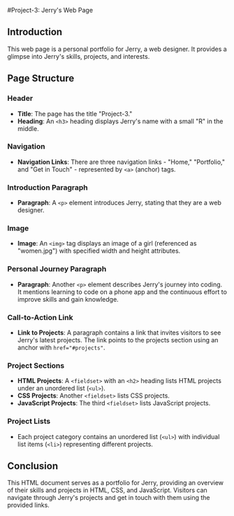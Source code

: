 
#Project-3: Jerry's Web Page

## Introduction

This web page is a personal portfolio for Jerry, a web designer. It provides a glimpse into Jerry's skills, projects, and interests.

## Page Structure

### Header

- **Title**: The page has the title "Project-3."
- **Heading**: An `<h3>` heading displays Jerry's name with a small "R" in the middle.

### Navigation

- **Navigation Links**: There are three navigation links - "Home," "Portfolio," and "Get in Touch" - represented by `<a>` (anchor) tags.

### Introduction Paragraph

- **Paragraph**: A `<p>` element introduces Jerry, stating that they are a web designer.

### Image

- **Image**: An `<img>` tag displays an image of a girl (referenced as "women.jpg") with specified width and height attributes.

### Personal Journey Paragraph

- **Paragraph**: Another `<p>` element describes Jerry's journey into coding. It mentions learning to code on a phone app and the continuous effort to improve skills and gain knowledge.

### Call-to-Action Link

- **Link to Projects**: A paragraph contains a link that invites visitors to see Jerry's latest projects. The link points to the projects section using an anchor with `href="#projects"`.

### Project Sections

- **HTML Projects**: A `<fieldset>` with an `<h2>` heading lists HTML projects under an unordered list (`<ul>`).
- **CSS Projects**: Another `<fieldset>` lists CSS projects.
- **JavaScript Projects**: The third `<fieldset>` lists JavaScript projects.

### Project Lists

- Each project category contains an unordered list (`<ul>`) with individual list items (`<li>`) representing different projects.

## Conclusion

This HTML document serves as a portfolio for Jerry, providing an overview of their skills and projects in HTML, CSS, and JavaScript. Visitors can navigate through Jerry's projects and get in touch with them using the provided links.

